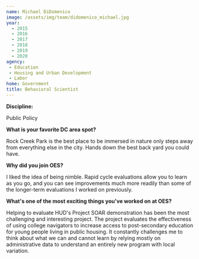 ```yaml
---
name: Michael DiDomenico
image: /assets/img/team/didomenico_michael.jpg
year:
  - 2015
  - 2016
  - 2017
  - 2018
  - 2019
  - 2020
agency:
 - Education
 - Housing and Urban Development
 - Labor
home: Government
title: Behavioral Scientist 
---
```


**Discipline:**

Public Policy

**What is your favorite DC area spot?**

Rock Creek Park is the best place to be immersed in nature only steps away from everything else in the city. Hands down the best back yard you could have.

**Why did you join OES?**

I liked the idea of being nimble. Rapid cycle evaluations allow you to learn as you go, and you can see improvements much more readily than some of the longer-term evaluations I worked on previously.  

**What's one of the most exciting things you've worked on at OES?**

Helping to evaluate HUD's Project SOAR demonstration has been the most challenging and interesting project. The project evaluates the effectiveness of using college navigators to increase access to post-secondary education for young people living in public housing. It constantly challenges me to think about what we can and cannot learn by relying mostly on administrative data to understand an entirely new program with local variation. 
